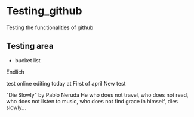 # Testing_github
Testing the functionalities of github

## Testing area
* bucket list

Endlich

test online editing
today at First of april
New test

"Die Slowly" by Pablo Neruda
He who does not travel,
who does not read,
who does not listen to music,
who does not find grace in himself, dies slowly...
